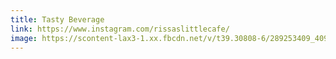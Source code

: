 ```yaml
---
title: Tasty Beverage
link: https://www.instagram.com/rissaslittlecafe/
image: https://scontent-lax3-1.xx.fbcdn.net/v/t39.30808-6/289253409_409836367780192_2967273036692142409_n.jpg?_nc_cat=110&ccb=1-7&_nc_sid=c83dfd&_nc_ohc=1yoC_GJ1vEwAX9bjnzG&_nc_ht=scontent-lax3-1.xx&oh=00_AfDoCa7qBfwJHHWSk0ZD0Xp936k-YsSKeURuW9Qi30EvYQ&oe=659B6FBA
---
```

